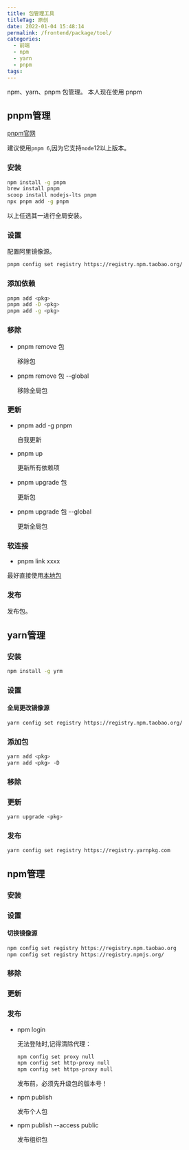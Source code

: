 ```yaml
---
title: 包管理工具
titleTag: 原创
date: 2022-01-04 15:48:14
permalink: /frontend/package/tool/
categories:
  - 前端
  - npm
  - yarn
  - pnpm
tags:
---
```

npm、yarn、pnpm 包管理。 本人现在使用 pnpm

## pnpm管理

[pnpm官网](https://pnpm.io/installation)

建议使用`pnpm 6`,因为它支持`node`12以上版本。

### 安装

```bash
npm install -g pnpm
brew install pnpm
scoop install nodejs-lts pnpm
npx pnpm add -g pnpm
```

以上任选其一进行全局安装。

### 设置
配置阿里镜像源。

```bash
pnpm config set registry https://registry.npm.taobao.org/
```

### 添加依赖
```bash
pnpm add <pkg> 
pnpm add -D <pkg>
pnpm add -g <pkg>
```

### 移除
* pnpm remove 包                            
 
  移除包
* pnpm remove 包 --global                   
  
  移除全局包

### 更新
* pnpm add -g pnpm

  自我更新

* pnpm up                
  
  更新所有依赖项

* pnpm upgrade 包        
  
  更新包
* pnpm upgrade 包 --global   
  
  更新全局包

### 软连接

* pnpm link xxxx

最好直接使用[本地包](03.本地包.md)

### 发布
发布包。

## yarn管理
### 安装
```bash
npm install -g yrm
```
### 设置
#### 全局更改镜像源
```bash
yarn config set registry https://registry.npm.taobao.org/
```
### 添加包
```bash
yarn add <pkg>
yarn add <pkg> -D
```
### 移除
### 更新
```bash
yarn upgrade <pkg>
```
### 发布
```bash
yarn config set registry https://registry.yarnpkg.com
```

## npm管理
### 安装
### 设置
#### 切换镜像源
```bash
npm config set registry https://registry.npm.taobao.org
npm config set registry https://registry.npmjs.org/
```
### 移除
### 更新
### 发布
* npm login
  
  无法登陆时,记得清除代理：
    ```bash
    npm config set proxy null
    npm config set http-proxy null
    npm config set https-proxy null
    ```
  
  发布前，必须先升级包的版本号！
* npm publish

    发布个人包
* npm publish --access public
  
    发布组织包